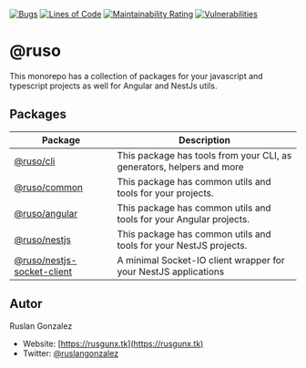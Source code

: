 [![Bugs](https://sonarcloud.io/api/project_badges/measure?project=ruslanguns_ruso-monorepo&metric=bugs)](https://sonarcloud.io/dashboard?id=ruslanguns_ruso-monorepo) [![Lines of Code](https://sonarcloud.io/api/project_badges/measure?project=ruslanguns_ruso-monorepo&metric=ncloc)](https://sonarcloud.io/dashboard?id=ruslanguns_ruso-monorepo) [![Maintainability Rating](https://sonarcloud.io/api/project_badges/measure?project=ruslanguns_ruso-monorepo&metric=sqale_rating)](https://sonarcloud.io/dashboard?id=ruslanguns_ruso-monorepo) [![Vulnerabilities](https://sonarcloud.io/api/project_badges/measure?project=ruslanguns_ruso-monorepo&metric=vulnerabilities)](https://sonarcloud.io/dashboard?id=ruslanguns_ruso-monorepo)

# @ruso

This monorepo has a collection of packages for your javascript and typescript projects as well for Angular and NestJs utils.

## Packages

| Package                                                     | Description                                                           |
| ----------------------------------------------------------- | --------------------------------------------------------------------- |
| [@ruso/cli](packages/cli)                                   | This package has tools from your CLI, as generators, helpers and more |
| [@ruso/common](packages/common)                             | This package has common utils and tools for your projects.            |
| [@ruso/angular](packages/angular)                           | This package has common utils and tools for your Angular projects.    |
| [@ruso/nestjs](packages/nestjs)                             | This package has common utils and tools for your NestJS projects.     |
| [@ruso/nestjs-socket-client](packages/nestjs-socket-client) | A minimal Socket-IO client wrapper for your NestJS applications       |

## Autor

Ruslan Gonzalez

- Website: [https://rusgunx.tk](https://rusgunx.tk)
- Twitter: [@ruslangonzalez](https://twitter.com/ruslangonzalez)
